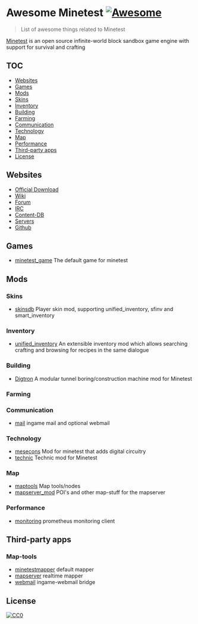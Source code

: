 # Awesome Minetest [![Awesome](https://awesome.re/badge-flat.svg)](https://github.com/thomasrudin-mt/awesome-minetest)

> List of awesome things related to Minetest

[Minetest](https://minetest.net/) is an open source infinite-world block sandbox game engine with support for survival and crafting

## TOC

- [Websites](#websites)
- [Games](#games)
- [Mods](#mods)
 - [Skins](#skins)
 - [Inventory](#inventory)
 - [Building](#building)
 - [Farming](#farming)
 - [Communication](#communication)
 - [Technology](#technology)
 - [Map](#map)
 - [Performance](#performance)
- [Third-party apps](#third-party-apps)
- [License](#license)

## Websites

- [Official Download](https://minetest.net)
- [Wiki](https://wiki.minetest.net)
- [Forum](https://forum.minetest.net)
- [IRC](https://irc.minetest.net)
- [Content-DB](https://content.minetest.net)
- [Servers](https://servers.minetest.net)
- [Github](https://github.com/minetest)

## Games

- [minetest_game](http://github.com/minetest/minetest_game/) The default game for minetest

## Mods

### Skins

- [skinsdb](https://github.com/minetest-mods/skinsdb) Player skin mod, supporting unified_inventory, sfinv and smart_inventory

### Inventory

- [unified_inventory](https://github.com/minetest-mods/unified_inventory) An extensible inventory mod which allows searching crafting and browsing for recipes in the same dialogue

### Building

- [Digtron](https://github.com/minetest-mods/digtron) A modular tunnel boring/construction machine mod for Minetest

### Farming


### Communication

- [mail](https://github.com/thomasrudin-mt/mail) ingame mail and optional webmail

### Technology

- [mesecons](https://github.com/minetest-mods/mesecons) Mod for minetest that adds digital circuitry
- [technic](https://github.com/minetest-mods/technic) Technic mod for Minetest

### Map

- [maptools](https://github.com/minetest-mods/maptools) Map tools/nodes
- [mapserver_mod](https://github.com/thomasrudin-mt/mapserver_mod) POI's and other map-stuff for the mapserver

### Performance

- [monitoring](https://github.com/thomasrudin-mt/monitoring) prometheus monitoring client

## Third-party apps

### Map-tools

- [minetestmapper](https://github.com/minetest/minetestmapper) default mapper
- [mapserver](https://github.com/thomasrudin-mt/mapserver) realtime mapper
- [webmail](https://github.com/thomasrudin-mt/mail) ingame-webmail bridge

## License

[![CC0](http://mirrors.creativecommons.org/presskit/buttons/88x31/svg/cc-zero.svg)](https://creativecommons.org/publicdomain/zero/1.0/)
